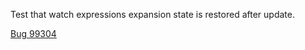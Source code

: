 Test that watch expressions expansion state is restored after update.

[Bug 99304](https://bugs.webkit.org/show_bug.cgi?id=99304)
